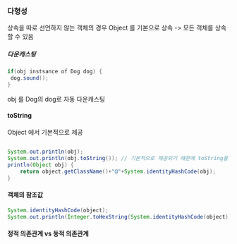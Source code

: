 ### 다형성
상속을 따로 선언하지 않는 객체의 경우 Object 를 기본으로 상속
-> 모든 객체를 상속할 수 있음
##### 다운캐스팅
```java
if(obj instsance of Dog dog) {
 dog.sound();
}
```
 obj 를 Dog의 dog로 자동 다운캐스팅
#### toString
Object 에서 기본적으로 제공
```java

System.out.println(obj);
System.out.println(obj.toString()); // 기본적으로 제공되기 때문에 toString을 입력할 필요X
println(Object obj) {
	return object.getClassName()+"@"+System.identityHashCode(obj);
}
```

#### 객체의 참조값
```java
System.identityHashCode(object);
System.out.println(Integer.toHexString(System.identityHashCode(object)));
```

#### 정적 의존관계 vs 동적 의존관계
 
